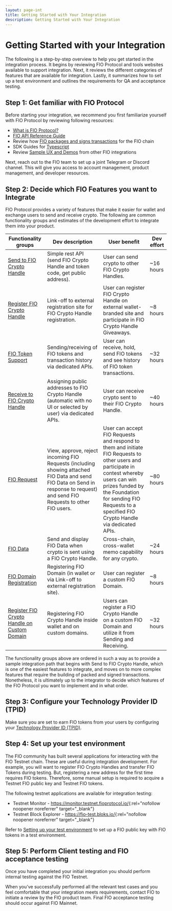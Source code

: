 ```yaml
---
layout: page-int
title: Getting Started with Your Integration   
description: Getting Started with Your Integration
---
```

# Getting Started with your Integration 

The following is a step-by-step overview to help you get started in the integration process. It begins by reviewing FIO Protocol and tools websites available to support integration. Next, it reviews the different categories of features that are available for integration. Lastly, it summarizes how to set up a test environment and outlines the requirements for QA and acceptance testing.

## Step 1: Get familiar with FIO Protocol

Before starting your integration, we recommend you first familiarize yourself with FIO Protocol by reviewing following resources:

* [What is FIO Protocol?]({{site.baseurl}}/docs/fio-protocol/)
* [FIO API Reference Guide]({{site.baseurl}}/pages/api/fio-api)
* Review how [FIO packages and signs transactions]({{site.baseurl}}/docs/general-functions/transactions) for the FIO chain
* SDK Guides for [Typescript]({{site.baseurl}}/docs/sdk/typescript/)
* Review [Sample UX and Demos]({{site.baseurl}}/docs/integration-guide/sample-ux) from other FIO integrations

Next, reach out to the FIO team to set up a joint Telegram or Discord channel. This will give you access to account management, product management, and developer resources.
## Step 2: Decide which FIO Features you want to Integrate

FIO Protocol provides a variety of features that make it easier for wallet and exchange users to send and receive crypto. The following are common functionality groups and estimates of the development effort to integrate them into your product.

|Functionality groups	|Dev description	|User benefit	|Dev effort|
|---|---|---|---|
|[Send to FIO Crypto Handle]({{site.baseurl}}/docs/integration-guide/fio-send)	|Simple rest API (send FIO Crypto Handle and token code, get public address).	|User can send crypto to other FIO Crypto Handles.	|~16 hours|
|[Register FIO Crypto Handle]({{site.baseurl}}/docs/integration-guide/handle-registration)	|Link-off to external registration site for FIO Crypto Handle registration.	|User can register FIO Crypto Handle on external wallet-branded site and participate in FIO Crypto Handle Giveaways.	|~8 hours|
|[FIO Token Support]({{site.baseurl}}/docs/integration-guide/token-support)	|Sending/receiving of FIO tokens and transaction history via dedicated APIs.	|User can receive, hold, send FIO tokens and see history of FIO token transactions.	|~32 hours|
|[Receive to FIO Crypto Handle]({{site.baseurl}}/docs/integration-guide/handle-receive)	|Assigning public addresses to FIO Crypto Handle (automatic with no UI or selected by user) via dedicated APIs.	|User can receive crypto sent to their FIO Crypto Handle.	|~40 hours|
|[FIO Request]({{site.baseurl}}/docs/integration-guide/fio-request)	|View, approve, reject incoming FIO Requests (including showing attached FIO Data and send FIO Data on Send in response to request) and send FIO Requests to other FIO users.	|User can accept FIO Requests and respond to them and initiate FIO Requests to other users and participate in contest whereby users can win prizes funded by the Foundation for sending FIO Requests to a specified FIO Crypto Handle via dedicated APIs.	|~80 hours|
|[FIO Data]({{site.baseurl}}/docs/general-functions/fio-data)	|Send and display FIO Data when crypto is sent using a FIO Crypto Handle.	|Cross-chain, cross-wallet memo capability for any crypto.	|~24 hours|
|[FIO Domain Registration]({{site.baseurl}}/docs/integration-guide/handle-registration)	|Registering FIO Domain (in wallet or via Link-off to external registration site).	|User can register a custom FIO Domain.	|~8 hours|
|[Register FIO Crypto Handle on Custom Domain]({{site.baseurl}}/docs/integration-guide/handle-registration)	|Registering FIO Crypto Handle inside wallet and on custom domains.	|Users can register a FIO Crypto Handle on a custom FIO Domain and utilize it from Sending and Receiving.	|~32 hours|

The functionality groups above are ordered in such a way as to provide a sample integration path that begins with Send to FIO Crypto Handle, which is one of the easiest features to integrate, and moves on to more complex features that require the building of packed and signed transactions. Nonetheless, it is ultimately up to the integrator to decide which features of the FIO Protocol you want to implement and in what order. 

## Step 3: Configure your Technology Provider ID (TPID)

Make sure you are set to earn FIO tokens from your users by configuring your [Technology Provider ID (TPID)]({{site.baseurl}}/docs/general-functions/tpid).

## Step 4: Set up your test environment

The FIO community has built several applications for interacting with the FIO Testnet chain. These are useful during integration development. For example, you will want to register FIO Crypto Handles and transfer FIO Tokens during testing. But, registering a new address for the first time requires FIO tokens. Therefore, some manual setup is required to acquire a Testnet FIO public key and Testnet FIO tokens.

The following testnet applications are available for integration testing:
* Testnet Monitor - <https://monitor.testnet.fioprotocol.io/>{:rel="nofollow noopener noreferrer" target="_blank"}
* Testnet Block Explorer - <https://fio-test.bloks.io/>{:rel="nofollow noopener noreferrer" target="_blank"}

Refer to [Setting up your test environment]({{site.baseurl}}/docs/chain/testnet#setting-up-your-test-environment) to set up a FIO public key with FIO tokens in a test environment.
## Step 5: Perform Client testing and FIO acceptance testing

Once you have completed your initial integration you should perform internal testing against the FIO Testnet. 

When you’ve successfully performed all the relevant test cases and you feel comfortable that your integration meets requirements, contact FIO to initiate a review by the FIO product team. Final FIO acceptance testing should occur against FIO Mainnet. 



